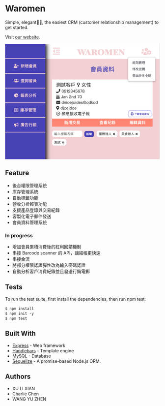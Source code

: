 # Waromen

Simple, elegant, the easiest CRM (customer relationship management) to get started.

Visit [our website](https://waromen.herokuapp.com/login).

![](./public/images/cover.png)

## Feature

- 後台權限管理系統
- 庫存管理系統
- 自動標籤功能
- 營收分析報表功能
- 支援產品登錄與交易紀錄
- 客製化電子郵件發送
- 會員資料管理系統

### In progress

- 增加會員累積消費後的紅利回饋機制
- 串接 Barcode scanner 的 API，讓結帳更快速
- 串接金流
- 將部分權限認證彈性改為輸入密碼認證
- 自動分析客戶消費紀錄並且發送行銷電郵

## Tests

To run the test suite, first install the dependencies, then run npm test:

```
$ npm install
$ npm init -y
$ npm test
```

## Built With

- [Express](https://expressjs.com/zh-tw/starter/installing.html) - Web framework
- [Handlebars](https://handlebarsjs.com/) - Template engine
- [MySQL](https://www.mysql.com/) - Database
- [Sequelize](http://docs.sequelizejs.com/) - A promise-based Node.js ORM.

## Authors

- XU LI XIAN
- Charlie Chen
- WANG YU ZHEN
